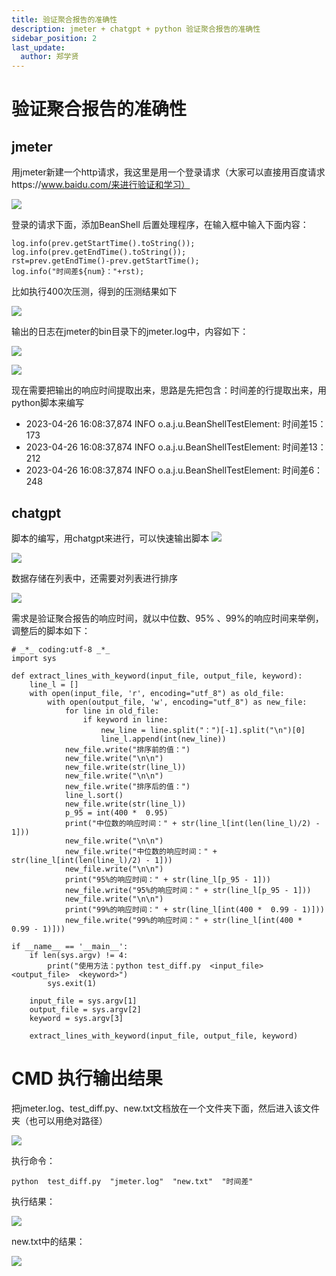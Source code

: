 ```yaml
---
title: 验证聚合报告的准确性
description: jmeter + chatgpt + python 验证聚合报告的准确性
sidebar_position: 2
last_update:
  author: 郑学贤
---
```


# 验证聚合报告的准确性

## jmeter

用jmeter新建一个http请求，我这里是用一个登录请求（大家可以直接用百度请求https://www.baidu.com/来进行验证和学习）

![](@site/static/img/test_img/2023-04-26-18-22-57.png)

登录的请求下面，添加BeanShell 后置处理程序，在输入框中输入下面内容：

```
log.info(prev.getStartTime().toString());
log.info(prev.getEndTime().toString());
rst=prev.getEndTime()-prev.getStartTime();
log.info("时间差${num}："+rst);
```

比如执行400次压测，得到的压测结果如下

![](@site/static/img/test_img/2023-04-26-18-29-59.png)

输出的日志在jmeter的bin目录下的jmeter.log中，内容如下：

![](@site/static/img/test_img/2023-04-26-18-42-15.png)

![](@site/static/img/test_img/2023-04-26-18-32-33.png)

现在需要把输出的响应时间提取出来，思路是先把包含：时间差的行提取出来，用python脚本来编写

- 2023-04-26 16:08:37,874 INFO o.a.j.u.BeanShellTestElement: 时间差15：173
- 2023-04-26 16:08:37,874 INFO o.a.j.u.BeanShellTestElement: 时间差13：212
- 2023-04-26 16:08:37,874 INFO o.a.j.u.BeanShellTestElement: 时间差6：248

## chatgpt

脚本的编写，用chatgpt来进行，可以快速输出脚本
![](@site/static/img/test_img/2023-04-26-18-36-28.png)

![](@site/static/img/test_img/2023-04-26-18-37-50.png)

数据存储在列表中，还需要对列表进行排序

![](@site/static/img/test_img/2023-04-26-18-44-02.png)

需求是验证聚合报告的响应时间，就以中位数、95% 、99%的响应时间来举例，调整后的脚本如下：

```
# _*_ coding:utf-8 _*_
import sys

def extract_lines_with_keyword(input_file, output_file, keyword):
    line_l = []
    with open(input_file, 'r', encoding="utf_8") as old_file:
        with open(output_file, 'w', encoding="utf_8") as new_file:
            for line in old_file:
                if keyword in line:
                    new_line = line.split("：")[-1].split("\n")[0]
                    line_l.append(int(new_line))
            new_file.write("排序前的值：")
            new_file.write("\n\n")
            new_file.write(str(line_l))
            new_file.write("\n\n")
            new_file.write("排序后的值：")
            line_l.sort()
            new_file.write(str(line_l))
            p_95 = int(400 *  0.95)
            print("中位数的响应时间：" + str(line_l[int(len(line_l)/2) - 1]))
            new_file.write("\n\n")
            new_file.write("中位数的响应时间：" +  str(line_l[int(len(line_l)/2) - 1]))
            new_file.write("\n\n")
            print("95%的响应时间：" + str(line_l[p_95 - 1]))
            new_file.write("95%的响应时间：" + str(line_l[p_95 - 1]))
            new_file.write("\n\n")
            print("99%的响应时间：" + str(line_l[int(400 *  0.99 - 1)]))
            new_file.write("99%的响应时间：" + str(line_l[int(400 *  0.99 - 1)]))

if __name__ == '__main__':
    if len(sys.argv) != 4:
        print("使用方法：python test_diff.py  <input_file>  <output_file>  <keyword>")
        sys.exit(1)

    input_file = sys.argv[1]
    output_file = sys.argv[2]
    keyword = sys.argv[3]

    extract_lines_with_keyword(input_file, output_file, keyword)
```

# CMD 执行输出结果

把jmeter.log、test_diff.py、new.txt文档放在一个文件夹下面，然后进入该文件夹（也可以用绝对路径）

![](@site/static/img/test_img/2023-04-26-18-48-22.png)

执行命令：

```
python  test_diff.py  "jmeter.log"  "new.txt"  "时间差"
```

执行结果：

![](@site/static/img/test_img/2023-04-26-18-45-42.png)

new.txt中的结果：

![](@site/static/img/test_img/2023-04-26-18-50-14.png)





